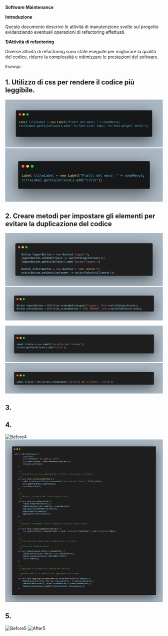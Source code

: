 **Software Maintenance**

**Introduzione**

Questo documento descrive le attività di manutenzione svolte sul progetto evidenziando eventuali operazioni di refactoring effettuati.

**1)Attività di refactoring**

Diverse attività di refactoring sono state eseguite per migliorare la qualità del codice, ridurre la complessità e ottimizzare le prestazioni del software.

Esempi:

## 1. Utilizzo di css per rendere il codice più leggibile.
![Before1](images/Code1Before.png)
![After1](images/Code1After.png)

## 2. Creare metodi per impostare gli elementi per evitare la duplicazione del codice
![Before2](images/Code2Before.png)
![After2](images/Code2After.png)

![Before3](images/Code3Before.png)
![After3](images/Code3After.png)
## 3.
## 4. 
![Before4](images/Code4Before.png)
![After4](images/Code4After.png)

## 5.
![Before5](images/Code5Before.png)
![After5](images/Code5After.png)
